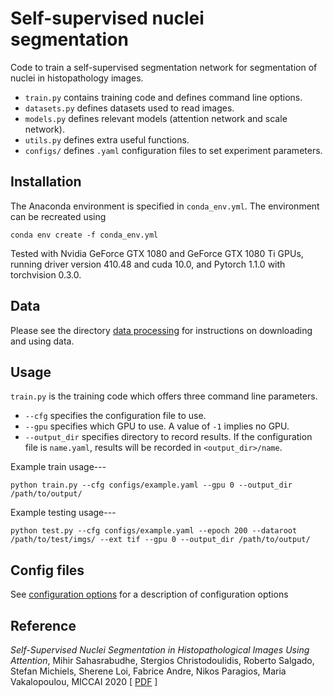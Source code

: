 # Self-supervised nuclei segmentation

Code to train a self-supervised segmentation network for segmentation of nuclei in histopathology images. 

* ```train.py``` contains training code and defines command line options. 
* ```datasets.py``` defines datasets used to read images. 
* ```models.py``` defines relevant models (attention network and scale network).
* ```utils.py``` defines extra useful functions.
* ```configs/``` defines ```.yaml``` configuration files to set experiment parameters. 

## Installation
The Anaconda environment is specified in ```conda_env.yml```. The environment can be recreated using

```
conda env create -f conda_env.yml
```

Tested with Nvidia GeForce GTX 1080 and GeForce GTX 1080 Ti GPUs, running driver version 410.48 and cuda 10.0, and Pytorch 1.1.0 with torchvision 0.3.0.

## Data
Please see the directory [data processing](data_processing/README.md) for instructions on downloading and using data. 

## Usage
```train.py``` is the training code which offers three command line parameters. 
* ```--cfg``` specifies the configuration file to use.
* ```--gpu``` specifies which GPU to use. A value of ```-1``` implies no GPU.
* ```--output_dir``` specifies directory to record results. If the configuration file is ```name.yaml```, results will be recorded in ```<output_dir>/name```. 

Example train usage---

```
python train.py --cfg configs/example.yaml --gpu 0 --output_dir /path/to/output/
```

Example testing usage---
```
python test.py --cfg configs/example.yaml --epoch 200 --dataroot /path/to/test/imgs/ --ext tif --gpu 0 --output_dir /path/to/output/
```


## Config files
See [configuration options](configs/README.md) for a description of configuration options


## Reference
*Self-Supervised Nuclei Segmentation in Histopathological Images Using Attention*, Mihir Sahasrabudhe, Stergios Christodoulidis, Roberto Salgado, Stefan Michiels, Sherene Loi, Fabrice Andre, Nikos Paragios, Maria Vakalopoulou, MICCAI 2020 [ [PDF](https://arxiv.org/pdf/2007.08373.pdf) ]
